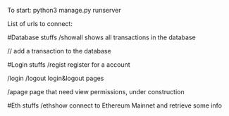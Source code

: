 To start:
python3 manage.py runserver

List of urls to connect:

#Database stuffs
/showall
shows all transactions in the database

/<str>/<int>
add a transaction to the database


#Login stuffs
/regist
register for a account

/login
/logout
login&logout pages

/apage
page that need view permissions, under construction


#Eth stuffs
/ethshow
connect to Ethereum Mainnet and retrieve some info